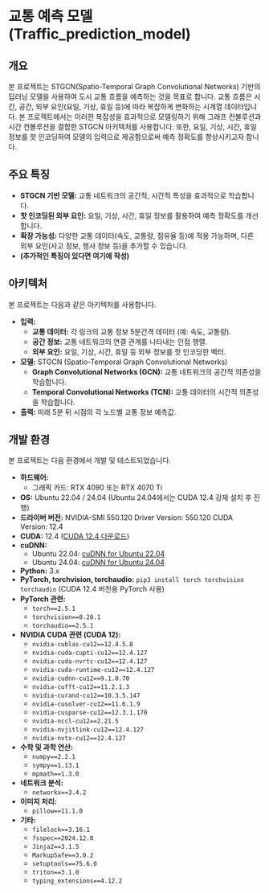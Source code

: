 # 교통 예측 모델 (Traffic_prediction_model)

## 개요

본 프로젝트는 STGCN(Spatio-Temporal Graph Convolutional Networks) 기반의 딥러닝 모델을 사용하여 도시 교통 흐름을 예측하는 것을 목표로 합니다. 교통 흐름은 시간, 공간, 외부 요인(요일, 기상, 휴일 등)에 따라 복잡하게 변화하는 시계열 데이터입니다. 본 프로젝트에서는 이러한 복잡성을 효과적으로 모델링하기 위해 그래프 컨볼루션과 시간 컨볼루션을 결합한 STGCN 아키텍처를 사용합니다. 또한, 요일, 기상, 시간, 휴일 정보를 핫 인코딩하여 모델의 입력으로 제공함으로써 예측 정확도를 향상시키고자 합니다.

## 주요 특징

*   **STGCN 기반 모델:** 교통 네트워크의 공간적, 시간적 특성을 효과적으로 학습합니다.
*   **핫 인코딩된 외부 요인:** 요일, 기상, 시간, 휴일 정보를 활용하여 예측 정확도를 개선합니다.
*   **확장 가능성:** 다양한 교통 데이터(속도, 교통량, 점유율 등)에 적용 가능하며, 다른 외부 요인(사고 정보, 행사 정보 등)을 추가할 수 있습니다.
*   **(추가적인 특징이 있다면 여기에 작성)**

## 아키텍처

본 프로젝트는 다음과 같은 아키텍처를 사용합니다.

*   **입력:**
    *   **교통 데이터:** 각 링크의 교통 정보 5분간격 데이터 (예: 속도, 교통량).
    *   **공간 정보:** 교통 네트워크의 연결 관계를 나타내는 인접 행렬.
    *   **외부 요인:** 요일, 기상, 시간, 휴일 등 외부 정보를 핫 인코딩한 벡터.
*   **모델:** STGCN (Spatio-Temporal Graph Convolutional Networks)
    *   **Graph Convolutional Networks (GCN):** 교통 네트워크의 공간적 의존성을 학습합니다.
    *   **Temporal Convolutional Networks (TCN):** 교통 데이터의 시간적 의존성을 학습합니다.
*   **출력:** 미래 5분 뒤 시점의 각 노드별 교통 정보 예측값.
## 개발 환경

본 프로젝트는 다음 환경에서 개발 및 테스트되었습니다.

*   **하드웨어:**
    *   그래픽 카드: RTX 4090 또는 RTX 4070 Ti
*   **OS:** Ubuntu 22.04 / 24.04 (Ubuntu 24.04에서는 CUDA 12.4 강제 설치 후 진행)
*   **드라이버 버전:** NVIDIA-SMI 550.120 Driver Version: 550.120 CUDA Version: 12.4
*   **CUDA:** 12.4 ([CUDA 12.4 다운로드](https://developer.nvidia.com/cuda-12-4-0-download-archive?target_os=Linux&target_arch=x86_64&Distribution=Ubuntu&target_version=22.04&target_type=deb_local))
*   **cuDNN:**
    *   Ubuntu 22.04: [cuDNN for Ubuntu 22.04](https://developer.nvidia.com/cudnn-downloads?target_os=Linux&target_arch=x86_64&Distribution=Ubuntu&target_version=22.04&target_type=deb_local)
    *   Ubuntu 24.04: [cuDNN for Ubuntu 24.04](https://developer.nvidia.com/cudnn-downloads?target_os=Linux&target_arch=x86_64&Distribution=Ubuntu&target_version=24.04&target_type=deb_local)
*   **Python:** 3.x
*   **PyTorch, torchvision, torchaudio:** `pip3 install torch torchvision torchaudio` (CUDA 12.4 버전용 PyTorch 사용)
*   **PyTorch 관련:**
    *   `torch==2.5.1`
    *   `torchvision==0.20.1`
    *   `torchaudio==2.5.1`
*   **NVIDIA CUDA 관련 (CUDA 12):**
    *   `nvidia-cublas-cu12==12.4.5.8`
    *   `nvidia-cuda-cupti-cu12==12.4.127`
    *   `nvidia-cuda-nvrtc-cu12==12.4.127`
    *   `nvidia-cuda-runtime-cu12==12.4.127`
    *   `nvidia-cudnn-cu12==9.1.0.70`
    *   `nvidia-cufft-cu12==11.2.1.3`
    *   `nvidia-curand-cu12==10.3.5.147`
    *   `nvidia-cusolver-cu12==11.6.1.9`
    *   `nvidia-cusparse-cu12==12.3.1.170`
    *   `nvidia-nccl-cu12==2.21.5`
    *   `nvidia-nvjitlink-cu12==12.4.127`
    *   `nvidia-nvtx-cu12==12.4.127`
*   **수학 및 과학 연산:**
    *   `numpy==2.2.1`
    *   `sympy==1.13.1`
    *   `mpmath==1.3.0`
*   **네트워크 분석:**
    *   `networkx==3.4.2`
*   **이미지 처리:**
    *   `pillow==11.1.0`
*   **기타:**
    *   `filelock==3.16.1`
    *   `fsspec==2024.12.0`
    *   `Jinja2==3.1.5`
    *   `MarkupSafe==3.0.2`
    *   `setuptools==75.6.0`
    *   `triton==3.1.0`
    *   `typing_extensions==4.12.2`
